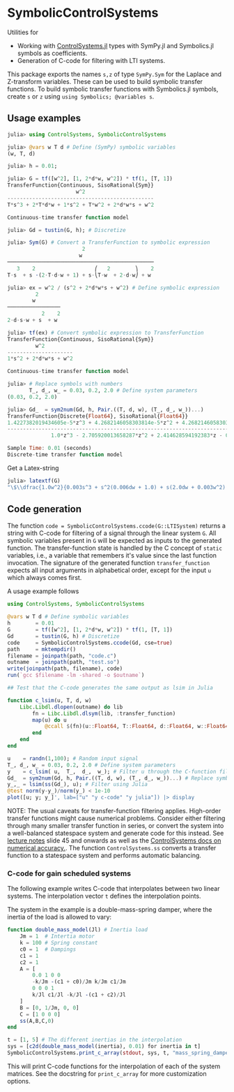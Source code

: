 # SymbolicControlSystems


Utilities for
- Working with [ControlSystems.jl](https://github.com/JuliaControl/ControlSystems.jl/) types with SymPy.jl and Symbolics.jl symbols as coefficients.
- Generation of C-code for filtering with LTI systems.

This package exports the names `s,z` of type `SymPy.Sym` for the Laplace and Z-transform variables. These can be used to build symbolic transfer functions. To build symbolic transfer functions with Symbolics.jl symbols, create `s` or `z` using `using Symbolics; @variables s`.

## Usage examples
```julia
julia> using ControlSystems, SymbolicControlSystems

julia> @vars w T d # Define (SymPy) symbolic variables
(w, T, d)

julia> h = 0.01;

julia> G = tf([w^2], [1, 2*d*w, w^2]) * tf(1, [T, 1])
TransferFunction{Continuous, SisoRational{Sym}}
                      w^2
-----------------------------------------------
T*s^3 + 2*T*d*w + 1*s^2 + T*w^2 + 2*d*w*s + w^2

Continuous-time transfer function model

julia> Gd = tustin(G, h); # Discretize

julia> Sym(G) # Convert a TransferFunction to symbolic expression
                        2                      
                       w                       
───────────────────────────────────────────────
   3    2                   ⎛   2        ⎞    2
T⋅s  + s ⋅(2⋅T⋅d⋅w + 1) + s⋅⎝T⋅w  + 2⋅d⋅w⎠ + w 

julia> ex = w^2 / (s^2 + 2*d*w*s + w^2) # Define symbolic expression
         2       
        w        
─────────────────
           2    2
2⋅d⋅s⋅w + s  + w 

julia> tf(ex) # Convert symbolic expression to TransferFunction
TransferFunction{Continuous, SisoRational{Sym}}
         w^2
---------------------
1*s^2 + 2*d*w*s + w^2

Continuous-time transfer function model

julia> # Replace symbols with numbers
       T_, d_, w_ = 0.03, 0.2, 2.0 # Define system parameters
(0.03, 0.2, 2.0)

julia> Gd_  = sym2num(Gd, h, Pair.((T, d, w), (T_, d_, w_))...)
TransferFunction{Discrete{Float64}, SisoRational{Float64}}
1.4227382019434605e-5*z^3 + 4.2682146058303814e-5*z^2 + 4.2682146058303814e-5*z + 1.4227382019434605e-5
-------------------------------------------------------------------------------------------------------
              1.0*z^3 - 2.705920013658287*z^2 + 2.414628594192383*z - 0.7085947614779404

Sample Time: 0.01 (seconds)
Discrete-time transfer function model
```
Get a Latex-string
```julia
julia> latextf(G)
"\$\\dfrac{1.0w^2}{0.003s^3 + s^2(0.006dw + 1.0) + s(2.0dw + 0.003w^2) + 1.0w^2}\$"
```


## Code generation
The function `code = SymbolicControlSystems.ccode(G::LTISystem)` returns a string with C-code for filtering of a signal through the linear system `G`. All symbolic variables present in `G` will be expected as inputs to the generated function. The transfer-function state is handled by the C concept of `static` variables, i.e., a variable that remembers it's value since the last function invocation. The signature of the generated function `transfer_function` expects all input arguments in alphabetical order, except for the input `u` which always comes first.


A usage example follows
```julia
using ControlSystems, SymbolicControlSystems

@vars w T d # Define symbolic variables
h        = 0.01
G        = tf([w^2], [1, 2*d*w, w^2]) * tf(1, [T, 1])
Gd       = tustin(G, h) # Discretize
code     = SymbolicControlSystems.ccode(Gd, cse=true)
path     = mktempdir()
filename = joinpath(path, "code.c")
outname  = joinpath(path, "test.so")
write(joinpath(path, filename), code)
run(`gcc $filename -lm -shared -o $outname`)

## Test that the C-code generates the same output as lsim in Julia

function c_lsim(u, T, d, w)
    Libc.Libdl.dlopen(outname) do lib
        fn = Libc.Libdl.dlsym(lib, :transfer_function)
        map(u) do u
            @ccall $(fn)(u::Float64, T::Float64, d::Float64, w::Float64)::Float64
        end
    end
end

u    = randn(1,100); # Random input signal 
T_, d_, w_ = 0.03, 0.2, 2.0 # Define system parameters
y    = c_lsim( u,  T_,  d_,  w_); # Filter u through the C-function filter
Gd_  = sym2num(Gd, h, Pair.((T, d, w), (T_, d_, w_))...) # Replace symbols with numeric constants
y_,_ = lsim(ss(Gd_), u); # Filter using Julia
@test norm(y-y_)/norm(y_) < 1e-10
plot([u; y; y_]', lab=["u" "y c-code" "y julia"]) |> display
```

NOTE: The usual caveats for transfer-function filtering applies. High-order transfer functions might cause numerical problems. Consider either filtering through many smaller transfer function in series, or convert the system into a well-balanced statespace system and generate code for this instead. See [lecture notes](http://www.control.lth.se/fileadmin/control/Education/EngineeringProgram/FRTN01/lectures/L11_slides6.pdf) slide 45 and onwards as well as the [ControlSystems docs on numerical accuracy.](https://juliacontrol.github.io/ControlSystems.jl/latest/man/numerical/#Performance-considerations). The function `ControlSystems.ss` converts a transfer function to a statespace system and performs automatic balancing. 


### C-code for gain scheduled systems
The following example writes C-code that interpolates between two linear systems.
The interpolation vector `t` defines the interpolation points.

The system in the example is a double-mass-spring damper, where the inertia of the load is allowed to vary:

```julia
function double_mass_model(Jl) # Inertia load
    Jm = 1  # Intertia motor
    k = 100 # Spring constant
    c0 = 1  # Dampings
    c1 = 1
    c2 = 1
    A = [
        0.0 1 0 0
        -k/Jm -(c1 + c0)/Jm k/Jm c1/Jm
        0 0 0 1
        k/Jl c1/Jl -k/Jl -(c1 + c2)/Jl
    ]
    B = [0, 1/Jm, 0, 0]
    C = [1 0 0 0]
    ss(A,B,C,0)
end

t = [1, 5] # The different inertias in the interpolation
sys = [c2d(double_mass_model(inertia), 0.01) for inertia in t]
SymbolicControlSystems.print_c_array(stdout, sys, t, "mass_spring_damper")
```

This will print C-code functions for the interpolation of each of the system matrices. See the docstring for `print_c_array` for more customization options.